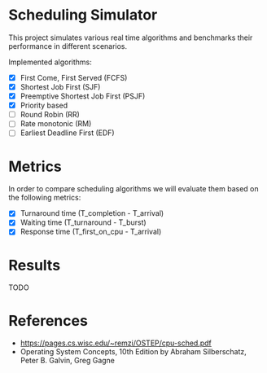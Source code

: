 # Scheduling Simulator

This project simulates various real time algorithms and benchmarks their
performance in different scenarios.

Implemented algorithms:

 - [x] First Come, First Served (FCFS)
 - [x] Shortest Job First (SJF)
 - [x] Preemptive Shortest Job First (PSJF)
 - [x] Priority based
 - [ ] Round Robin (RR)
 - [ ] Rate monotonic (RM)
 - [ ] Earliest Deadline First (EDF)

# Metrics

In order to compare scheduling algorithms we will evaluate them based on the
following metrics:

- [x] Turnaround time (T_completion - T_arrival)
- [x] Waiting time (T_turnaround - T_burst)
- [x] Response time (T_first_on_cpu - T_arrival)

# Results

TODO

# References
- https://pages.cs.wisc.edu/~remzi/OSTEP/cpu-sched.pdf
- Operating System Concepts, 10th Edition
by Abraham Silberschatz, Peter B. Galvin, Greg Gagne
